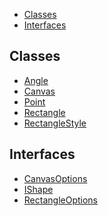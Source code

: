 <!-- START doctoc generated TOC please keep comment here to allow auto update -->
<!-- DON'T EDIT THIS SECTION, INSTEAD RE-RUN doctoc TO UPDATE -->

- [Classes](#classes)
- [Interfaces](#interfaces)

<!-- END doctoc generated TOC please keep comment here to allow auto update -->

## Classes

- [Angle](classes/Angle.md)
- [Canvas](classes/Canvas.md)
- [Point](classes/Point.md)
- [Rectangle](classes/Rectangle.md)
- [RectangleStyle](classes/RectangleStyle.md)

## Interfaces

- [CanvasOptions](interfaces/CanvasOptions.md)
- [IShape](interfaces/IShape.md)
- [RectangleOptions](interfaces/RectangleOptions.md)
